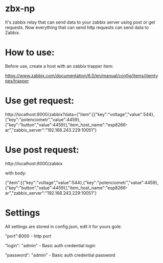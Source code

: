 # zbx-np
It's zabbix relay that can send data to your zabbix server using post or get requests. Now everything that can send http requests can send data to Zabbix.

# How to use:

Before use, create a host with an zabbix trapper item:

https://www.zabbix.com/documentation/6.0/en/manual/config/items/itemtypes/trapper

# Use get request: 
http://localhost:8000/zabbix?data={"item":[{"key":"voltage","value":544},{"key":"potenciometr","value":4459},{"key":"button","value":4459}],"item_host_name":"esp8266-ar","zabbix_server":"192.168.243.229:10051"}

# Use post request: 
http://localhost:8000/zabbix 

with body:

{"item":[{"key":"voltage","value":544},{"key":"potenciometr","value":4459},{"key":"button","value":4459}],"item_host_name":"esp8266-ar","zabbix_server":"192.168.243.229:10051"}

# Settings
All settings are stored in config.json, edit it for yours gole:

"port":8000 - http port

"login": "admin" - Basic auth credential login

"password": "admin" - Basic auth credential password

